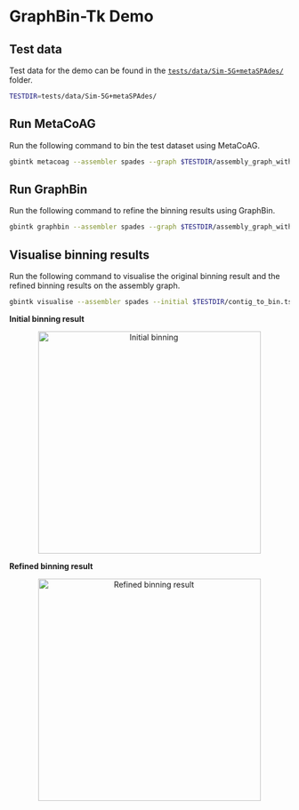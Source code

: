 # GraphBin-Tk Demo

## Test data

Test data for the demo can be found in the [`tests/data/Sim-5G+metaSPAdes/`](https://github.com/metagentools/gbintk/tree/main/tests/data/Sim-5G%2BmetaSPAdes) folder.

```bash
TESTDIR=tests/data/Sim-5G+metaSPAdes/
```

## Run MetaCoAG

Run the following command to bin the test dataset using MetaCoAG.

```bash
gbintk metacoag --assembler spades --graph $TESTDIR/assembly_graph_with_scaffolds.gfa --contigs $TESTDIR/contigs.fasta --paths $TESTDIR/contigs.paths --abundance $TESTDIR/coverm_mean_coverage.tsv --output $TESTDIR
```

## Run GraphBin

Run the following command to refine the binning results using GraphBin.

```bash
gbintk graphbin --assembler spades --graph $TESTDIR/assembly_graph_with_scaffolds.gfa --contigs $TESTDIR/contigs.fasta --paths $TESTDIR/contigs.paths --binned $TESTDIR/contig_to_bin.tsv --output $TESTDIR
```

## Visualise binning results

Run the following command to visualise the original binning result and the refined binning results on the assembly graph.

```bash
gbintk visualise --assembler spades --initial $TESTDIR/contig_to_bin.tsv --final $TESTDIR/graphbin_output.csv --graph $TESTDIR/assembly_graph_with_scaffolds.gfa --paths $TESTDIR/contigs.paths --output $TESTDIR
```

**Initial binning result**

<p align="center">
  <img src="https://raw.githubusercontent.com/metagentools/gbintk/master/docs/initial_binning_result.png" width="400" title="Initial binning" alt="Initial binning">
</p>

**Refined binning result**

<p align="center">
  <img src="https://raw.githubusercontent.com/metagentools/gbintk/master/docs/final_GraphBin_binning_result.png" width="400" title="Refined binning result" alt="Refined binning result">
</p>